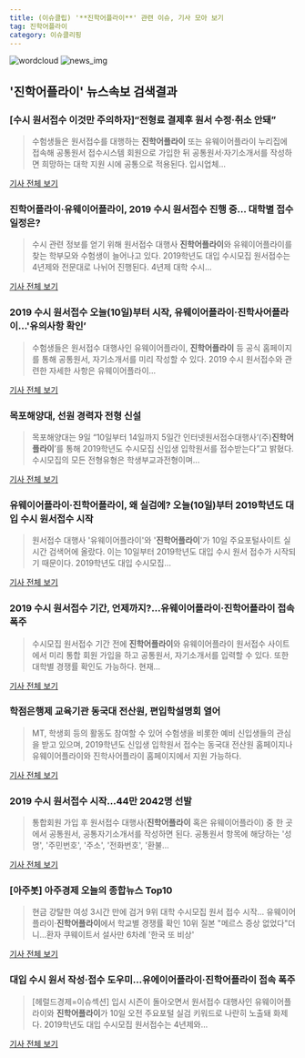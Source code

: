 ```yaml
---
title: (이슈클립) '**진학어플라이**' 관련 이슈, 기사 모아 보기
tag: 진학어플라이
category: 이슈클리핑
---
```

![wordcloud](https://s3.ap-northeast-2.amazonaws.com/lyrics101-wordcloud/2018-09-11-1536624106.png)
![news_img](https://user-images.githubusercontent.com/42597476/44507050-1206f400-a6e4-11e8-8d98-7ffbfebb353f.png)
## **'**진학어플라이**'** 뉴스속보 검색결과
### [수시 원서접수 이것만 주의하자]“전형료 결제후 원서 수정·취소 안돼”

>수험생들은 원서접수를 대행하는 **진학어플라이** 또는 유웨이어플라이 누리집에 접속해 공통원서 접수시스템 회원으로 가입한 뒤 공통원서·자기소개서를 작성하면 희망하는 대학 지원 시에 공통으로 적용된다. 입시업체...

<a href="http://www.kwnews.co.kr/view.asp?aid=218091000065&s=501" target="_blank">기사 전체 보기</a>

### **진학어플라이**·유웨이어플라이, 2019 수시 원서접수 진행 중… 대학별 접수 일정은?

>수시 관련 정보를 얻기 위해 원서접수 대행사 **진학어플라이**와 유웨이어플라이를 찾는 학부모와 수험생이 늘어나고 있다. 2019학년도 대입 수시모집 원서접수는 4년제와 전문대로 나뉘어 진행된다. 4년제 대학 수시...

<a href="http://www.ajunews.com/view/20180911081742076" target="_blank">기사 전체 보기</a>

### 2019 수시 원서접수 오늘(10일)부터 시작, 유웨이어플라이·진학사어플라이...'유의사항 확인’

>수험생들은 원서접수 대행사인 유웨이어플라이, **진학어플라이** 등 공식 홈페이지를 통해 공통원서, 자기소개서를 미리 작성할 수 있다. 2019 수시 원서접수와 관련한 자세한 사항은 유웨이어플라이...

<a href="http://news.hankyung.com/article/201809100017I" target="_blank">기사 전체 보기</a>

### 목포해양대, 선원 경력자 전형 신설

>목포해양대는 9일 “10일부터 14일까지 5일간 인터넷원서접수대행사‘(주)**진학어플라이**’를 통해 2019학년도 수시모집 신입생 입학원서를 접수받는다”고 밝혔다. 수시모집의 모든 전형유형은 학생부교과전형이며...

<a href="http://www.kwangju.co.kr/read.php3?aid=1536591600641061021" target="_blank">기사 전체 보기</a>

### 유웨이어플라이·**진학어플라이**, 왜 실검에? 오늘(10일)부터 2019학년도 대입 수시 원서접수 시작

> 원서접수 대행사 '유웨이어플라이'와 '**진학어플라이**'가 10일 주요포털사이트 실시간 검색어에 올랐다.   이는 10일부터 2019학년도 대입 수시 원서 접수가 시작되기 때문이다.   2019학년도 대입 수시모집...

<a href="http://www.kyeongin.com/main/view.php?key=20180910000127211" target="_blank">기사 전체 보기</a>

### 2019 수시 원서접수 기간, 언제까지?…유웨이어플라이·**진학어플라이** 접속 폭주

>수시모집 원서접수 기간 전에 **진학어플라이**와 유웨이어플라이 원서접수 사이트에서 미리 통합 회원 가입을 하고 공통원서, 자기소개서를 입력할 수 있다. 또한 대학별 경쟁률 확인도 가능하다. 현재...

<a href="http://www.etoday.co.kr/news/section/newsview.php?idxno=1661672" target="_blank">기사 전체 보기</a>

### 학점은행제 교육기관 동국대 전산원, 편입학설명회 열어

>MT, 학생회 등의 활동도 참여할 수 있어 수험생을 비롯한 예비 신입생들의 관심을 받고 있으며, 2019학년도 신입생 입학원서 접수는 동국대 전산원 홈페이지나 유웨이어플라이와 진학사어플라이 홈페이지에서 지원 가능하다.

<a href="http://www.koreadaily.com/news/read.asp?art_id=6547208" target="_blank">기사 전체 보기</a>

### 2019 수시 원서접수 시작…44만 2042명 선발

>통합회원 가입 후 원서접수 대행사(**진학어플라이** 혹은 유웨이어플라이) 중 한 곳에서 공통원서, 공통자기소개서를 작성하면 된다. 공통원서 항목에 해당하는 '성명', '주민번호', '주소', '전화번호', '환불...

<a href="http://www.dhnews.co.kr/news/articleView.html?idxno=85580" target="_blank">기사 전체 보기</a>

### [아주봇] 아주경제 오늘의 종합뉴스 Top10

>현금 강탈한 여성 3시간 만에 검거 9위 대학 수시모집 원서 접수 시작… 유웨이어플라이·**진학어플라이**에서 학교별 경쟁률 확인 10위 질본 "메르스 증상 없었다"더니…환자 쿠웨이트서 설사만 6차례 '한국 또 비상'

<a href="http://www.ajunews.com/view/20180910173070894" target="_blank">기사 전체 보기</a>

### 대입 수시 원서 작성·접수 도우미…유에이어플라이·**진학어플라이** 접속 폭주

>[헤럴드경제=이슈섹션] 입시 시즌이 돌아오면서 원서접수 대행사인 유웨이어플라이와 **진학어플라이**가 10일 오전 주요포털 실검 키워드로 나란히 노출돼 화제다. 2019학년도 대입 수시모집 원서접수는 4년제와...

<a href="http://news.heraldcorp.com/view.php?ud=20180910000037" target="_blank">기사 전체 보기</a>


